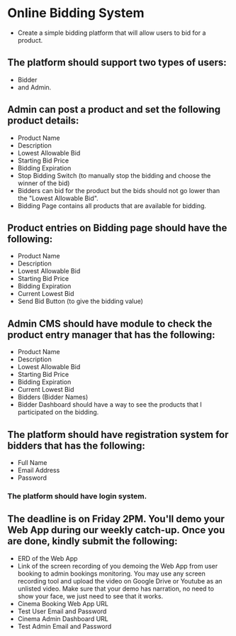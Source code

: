 # Online Bidding System
* Create a simple bidding platform that will allow users to bid for a product.

## The platform should support two types of users:
* Bidder
* and Admin.

## Admin can post a product and set the following product details:
* Product Name
* Description
* Lowest Allowable Bid
* Starting Bid Price
* Bidding Expiration
* Stop Bidding Switch (to manually stop the bidding and choose the winner of the bid)
* Bidders can bid for the product but the bids should not go lower than the "Lowest Allowable Bid".
* Bidding Page contains all products that are available for bidding.

## Product entries on Bidding page should have the following:
* Product Name
* Description
* Lowest Allowable Bid
* Starting Bid Price
* Bidding Expiration
* Current Lowest Bid
* Send Bid Button (to give the bidding value)

## Admin CMS should have module to check the product entry manager that has the following:
* Product Name
* Description
* Lowest Allowable Bid
* Starting Bid Price
* Bidding Expiration
* Current Lowest Bid
* Bidders (Bidder Names)
* Bidder Dashboard should have a way to see the products that I participated on the bidding.

## The platform should have registration system for bidders that has the following:
* Full Name
* Email Address
* Password

### The platform should have login system.

## The deadline is on Friday 2PM. You'll demo your Web App during our weekly catch-up. Once you are done, kindly submit the following:
* ERD of the Web App
* Link of the screen recording of you demoing the Web App from user booking to admin bookings monitoring. You may use any screen recording tool and upload the video on Google Drive or Youtube as an unlisted video. Make sure that your demo has narration, no need to show your face, we just need to see that it works.
* Cinema Booking Web App URL
* Test User Email and Password
* Cinema Admin Dashboard URL
* Test Admin Email and Password

